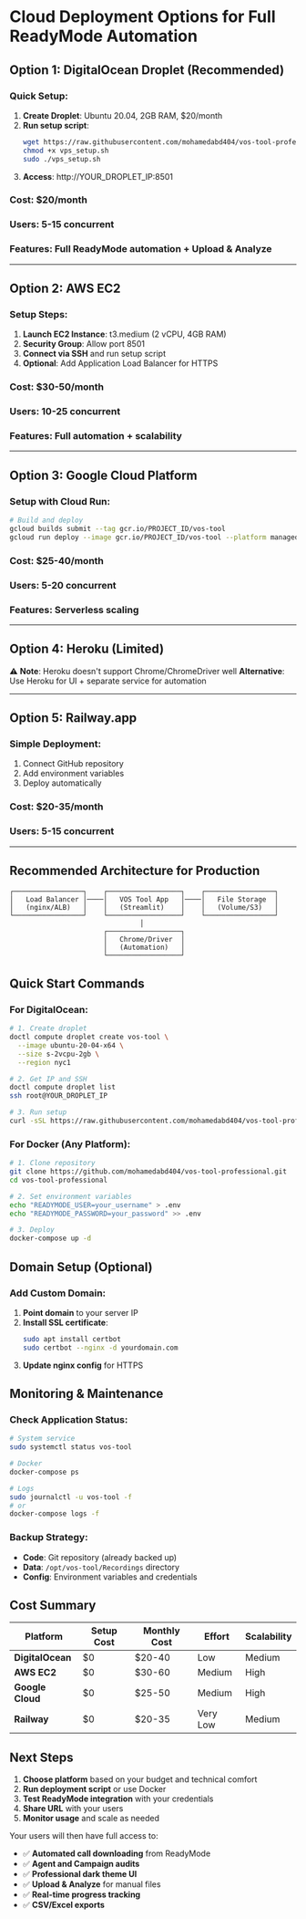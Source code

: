 # Cloud Deployment Options for Full ReadyMode Automation

## Option 1: DigitalOcean Droplet (Recommended)

### Quick Setup:
1. **Create Droplet**: Ubuntu 20.04, 2GB RAM, $20/month
2. **Run setup script**:
   ```bash
   wget https://raw.githubusercontent.com/mohamedabd404/vos-tool-professional/main/vps_setup.sh
   chmod +x vps_setup.sh
   sudo ./vps_setup.sh
   ```
3. **Access**: http://YOUR_DROPLET_IP:8501

### Cost: $20/month
### Users: 5-15 concurrent
### Features: Full ReadyMode automation + Upload & Analyze

---

## Option 2: AWS EC2

### Setup Steps:
1. **Launch EC2 Instance**: t3.medium (2 vCPU, 4GB RAM)
2. **Security Group**: Allow port 8501
3. **Connect via SSH** and run setup script
4. **Optional**: Add Application Load Balancer for HTTPS

### Cost: $30-50/month
### Users: 10-25 concurrent
### Features: Full automation + scalability

---

## Option 3: Google Cloud Platform

### Setup with Cloud Run:
```bash
# Build and deploy
gcloud builds submit --tag gcr.io/PROJECT_ID/vos-tool
gcloud run deploy --image gcr.io/PROJECT_ID/vos-tool --platform managed
```

### Cost: $25-40/month
### Users: 5-20 concurrent
### Features: Serverless scaling

---

## Option 4: Heroku (Limited)

⚠️ **Note**: Heroku doesn't support Chrome/ChromeDriver well
**Alternative**: Use Heroku for UI + separate service for automation

---

## Option 5: Railway.app

### Simple Deployment:
1. Connect GitHub repository
2. Add environment variables
3. Deploy automatically

### Cost: $20-35/month
### Users: 5-15 concurrent

---

## Recommended Architecture for Production

```
┌─────────────────┐    ┌──────────────────┐    ┌─────────────────┐
│   Load Balancer │────│   VOS Tool App   │────│   File Storage  │
│   (nginx/ALB)   │    │   (Streamlit)    │    │   (Volume/S3)   │
└─────────────────┘    └──────────────────┘    └─────────────────┘
                                │
                       ┌──────────────────┐
                       │   Chrome/Driver  │
                       │   (Automation)   │
                       └──────────────────┘
```

## Quick Start Commands

### For DigitalOcean:
```bash
# 1. Create droplet
doctl compute droplet create vos-tool \
  --image ubuntu-20-04-x64 \
  --size s-2vcpu-2gb \
  --region nyc1

# 2. Get IP and SSH
doctl compute droplet list
ssh root@YOUR_DROPLET_IP

# 3. Run setup
curl -sSL https://raw.githubusercontent.com/mohamedabd404/vos-tool-professional/main/vps_setup.sh | bash
```

### For Docker (Any Platform):
```bash
# 1. Clone repository
git clone https://github.com/mohamedabd404/vos-tool-professional.git
cd vos-tool-professional

# 2. Set environment variables
echo "READYMODE_USER=your_username" > .env
echo "READYMODE_PASSWORD=your_password" >> .env

# 3. Deploy
docker-compose up -d
```

## Domain Setup (Optional)

### Add Custom Domain:
1. **Point domain** to your server IP
2. **Install SSL certificate**:
   ```bash
   sudo apt install certbot
   sudo certbot --nginx -d yourdomain.com
   ```
3. **Update nginx config** for HTTPS

## Monitoring & Maintenance

### Check Application Status:
```bash
# System service
sudo systemctl status vos-tool

# Docker
docker-compose ps

# Logs
sudo journalctl -u vos-tool -f
# or
docker-compose logs -f
```

### Backup Strategy:
- **Code**: Git repository (already backed up)
- **Data**: `/opt/vos-tool/Recordings` directory
- **Config**: Environment variables and credentials

## Cost Summary

| Platform | Setup Cost | Monthly Cost | Effort | Scalability |
|----------|------------|--------------|--------|-------------|
| **DigitalOcean** | $0 | $20-40 | Low | Medium |
| **AWS EC2** | $0 | $30-60 | Medium | High |
| **Google Cloud** | $0 | $25-50 | Medium | High |
| **Railway** | $0 | $20-35 | Very Low | Medium |

## Next Steps

1. **Choose platform** based on your budget and technical comfort
2. **Run deployment script** or use Docker
3. **Test ReadyMode integration** with your credentials
4. **Share URL** with your users
5. **Monitor usage** and scale as needed

Your users will then have full access to:
- ✅ **Automated call downloading** from ReadyMode
- ✅ **Agent and Campaign audits**
- ✅ **Professional dark theme UI**
- ✅ **Upload & Analyze** for manual files
- ✅ **Real-time progress tracking**
- ✅ **CSV/Excel exports**
